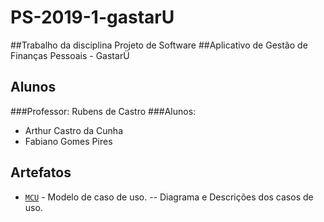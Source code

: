 # PS-2019-1-gastarU

##Trabalho da disciplina Projeto de Software
##Aplicativo de Gestão de Finanças Pessoais - GastarÜ 

## Alunos
###Professor: Rubens de Castro
###Alunos:
* Arthur Castro da Cunha
* Fabiano Gomes Pires

## Artefatos
* [`MCU`](2.Análise/2.1.MCU/readme.md) - Modelo de caso de uso.
-- Diagrama e Descrições dos casos de uso.
